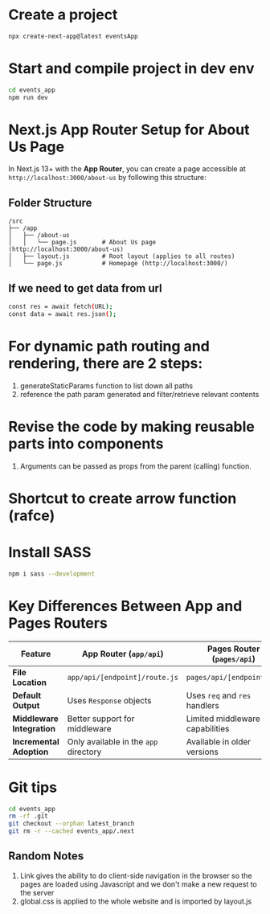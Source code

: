 # Create a project

```sh
npx create-next-app@latest eventsApp
```

# Start and compile project in dev env

```sh
cd events_app
npm run dev
```

# Next.js App Router Setup for About Us Page

In Next.js 13+ with the **App Router**, you can create a page accessible at `http://localhost:3000/about-us` by following this structure:

## Folder Structure

```plaintext
/src
├── /app
│   ├── /about-us
│   │   └── page.js       # About Us page (http://localhost:3000/about-us)
│   ├── layout.js         # Root layout (applies to all routes)
│   └── page.js           # Homepage (http://localhost:3000/)
```

## If we need to get data from url

```sh
const res = await fetch(URL);
const data = await res.json();
```

# For dynamic path routing and rendering, there are 2 steps:

1. generateStaticParams function to list down all paths
2. reference the path param generated and filter/retrieve relevant contents

# Revise the code by making reusable parts into components

1. Arguments can be passed as props from the parent (calling) function.

# Shortcut to create arrow function (rafce)

# Install SASS

```sh
npm i sass --development
```

# Key Differences Between App and Pages Routers

| Feature                    | App Router (`app/api`)                | Pages Router (`pages/api`)      |
| -------------------------- | ------------------------------------- | ------------------------------- |
| **File Location**          | `app/api/[endpoint]/route.js`         | `pages/api/[endpoint].js`       |
| **Default Output**         | Uses `Response` objects               | Uses `req` and `res` handlers   |
| **Middleware Integration** | Better support for middleware         | Limited middleware capabilities |
| **Incremental Adoption**   | Only available in the `app` directory | Available in older versions     |

# Git tips

```sh
cd events_app
rm -rf .git
git checkout --orphan latest_branch
git rm -r --cached events_app/.next
```

## Random Notes

1. Link gives the ability to do client-side navigation in the browser so the pages are loaded using Javascript and we don't make a new request to the server
2. global.css is applied to the whole website and is imported by layout.js
